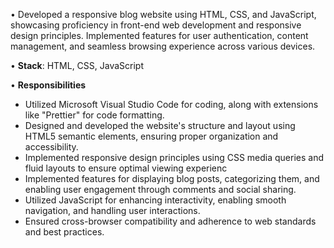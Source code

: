 • Developed a responsive blog website using HTML, CSS, and JavaScript, showcasing proficiency in front-end web development and responsive design principles. Implemented features for user authentication, content management, and seamless browsing experience across various devices.

• **Stack**: HTML, CSS, JavaScript

• **Responsibilities**
   - Utilized Microsoft Visual Studio Code for coding, along with extensions like "Prettier" for code formatting.
   - Designed and developed the website's structure and layout using HTML5 semantic elements, ensuring proper organization and accessibility.
   - Implemented responsive design principles using CSS media queries and fluid layouts to ensure optimal viewing experienc
   - Implemented features for displaying blog posts, categorizing them, and enabling user engagement through comments and social sharing.
   - Utilized JavaScript for enhancing interactivity, enabling smooth navigation, and handling user interactions.
   - Ensured cross-browser compatibility and adherence to web standards and best practices.
   
   
